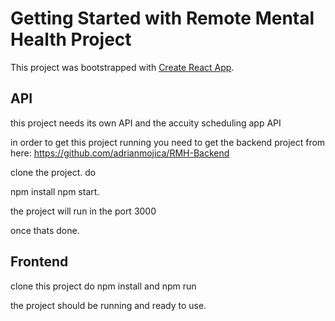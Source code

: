 # Getting Started with Remote Mental Health Project
This project was bootstrapped with [Create React App](https://github.com/facebook/create-react-app).

## API
this project needs its own API and  the accuity scheduling app API

in order to get this project running you need to get the backend project from here:
https://github.com/adrianmojica/RMH-Backend

clone the project. 
do 

npm install
npm start.

the project will run in the port 3000

once thats done. 

## Frontend

clone this project
do npm install 
and 
npm run

the project should be running and ready to use. 
